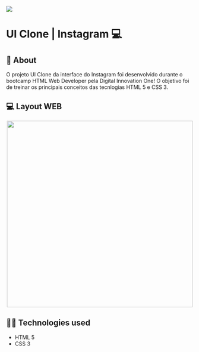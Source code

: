 ![](C:\Users\ViniV\Documents\estudos\clone-instagram\img\instagram-logo.png)

# UI Clone | Instagram 💻 

## 📝 About
O projeto UI Clone da interface do Instagram foi desenvolvido durante o bootcamp HTML Web Developer pela Digital Innovation One! O objetivo foi de treinar os principais conceitos das tecnlogias HTML 5 e CSS 3.

## 💻 Layout WEB
<div align="center">
       <img src="https://user-images.githubusercontent.com/68609143/121578729-5c76ce00-ca01-11eb-9bf3-3750f7ebeea6.JPG"/ width="500px">
</div>

## 👨‍💻 Technologies used
+ HTML 5
+ CSS 3
